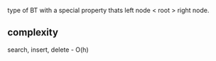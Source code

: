 type of BT with a special property thats left node < root > right node.

## complexity
search, insert, delete - O(h)